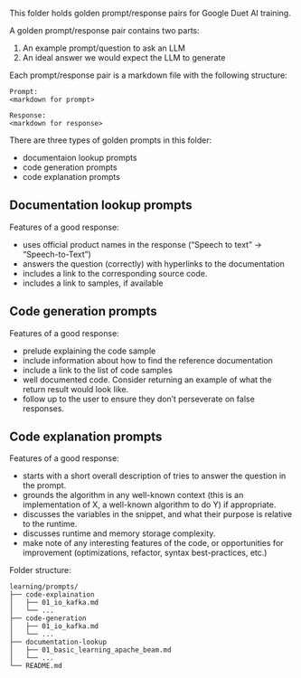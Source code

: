 <!--
    Licensed to the Apache Software Foundation (ASF) under one
    or more contributor license agreements.  See the NOTICE file
    distributed with this work for additional information
    regarding copyright ownership.  The ASF licenses this file
    to you under the Apache License, Version 2.0 (the
    "License"); you may not use this file except in compliance
    with the License.  You may obtain a copy of the License at

      http://www.apache.org/licenses/LICENSE-2.0

    Unless required by applicable law or agreed to in writing,
    software distributed under the License is distributed on an
    "AS IS" BASIS, WITHOUT WARRANTIES OR CONDITIONS OF ANY
    KIND, either express or implied.  See the License for the
    specific language governing permissions and limitations
    under the License.
-->
This folder holds golden prompt/response pairs for Google Duet AI training.

A golden prompt/response pair contains two parts:
1. An example prompt/question to ask an LLM
2. An ideal answer we would expect the LLM to generate

Each prompt/response pair is a markdown file with the following structure:
```
Prompt:
<markdown for prompt>

Response:
<markdown for response>
```
There are three types of golden prompts in this folder:
- documentaion lookup prompts
- code generation prompts
- code explanation prompts

## Documentation lookup prompts
Features of a good response:
- uses official product names in the response (“Speech to text” → “Speech-to-Text”)
- answers the question (correctly) with hyperlinks to the documentation
- includes a link to the corresponding source code.
- includes a link to samples, if available


## Code generation prompts
Features of a good response:
- prelude explaining the code sample
- include information about how to find the reference documentation
- include a link to the list of code samples
- well documented code. Consider returning an example of what the return result would look like.
- follow up to the user to ensure they don’t perseverate on false responses.


## Code explanation prompts
Features of a good response:
- starts with a short overall description of tries to answer the question in the prompt.
- grounds the algorithm in any well-known context (this is an implementation of X, a well-known algorithm to do Y) if appropriate.
- discusses the variables in the snippet, and what their purpose is relative to the runtime.
- discusses runtime and memory storage complexity.
- make note of any interesting features of the code, or opportunities for improvement (optimizations, refactor, syntax best-practices, etc.)

Folder structure:
```
learning/prompts/
├── code-explaination
│   ├── 01_io_kafka.md
│   └── ...
├── code-generation
│   ├── 01_io_kafka.md
│   └── ...
├── documentation-lookup
│   ├── 01_basic_learning_apache_beam.md
│   └── ...
└── README.md
```